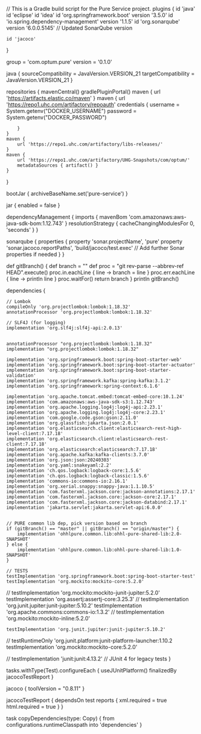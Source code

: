 // This is a Gradle build script for the Pure Service project.
plugins {
    id 'java'
    id 'eclipse'
    id 'idea'
    id 'org.springframework.boot' version '3.5.0'
    id 'io.spring.dependency-management' version '1.1.5'
    id 'org.sonarqube' version '6.0.0.5145'  // Updated SonarQube version

    id 'jacoco'
}

group = 'com.optum.pure'
version = '0.1.0'

java {
    sourceCompatibility = JavaVersion.VERSION_21
    targetCompatibility = JavaVersion.VERSION_21
}

repositories {
    mavenCentral()
    gradlePluginPortal()
    maven {
        url 'https://artifacts.elastic.co/maven'
    }
    maven {
        url 'https://repo1.uhc.com/artifactory/repoauth'
        credentials {
            username = System.getenv("DOCKER_USERNAME")
            password = System.getenv("DOCKER_PASSWORD")



        }
    }
    maven {
        url 'https://repo1.uhc.com/artifactory/libs-releases/'
    }
    maven {
        url 'https://repo1.uhc.com/artifactory/UHG-Snapshots/com/optum/'
        metadataSources { artifact() }
    }
}



bootJar {
    archiveBaseName.set('pure-service')
}

jar {
    enabled = false
}

dependencyManagement {
    imports {
        mavenBom 'com.amazonaws:aws-java-sdk-bom:1.12.743'
    }
    resolutionStrategy {
        cacheChangingModulesFor 0, 'seconds'
    }
}

sonarqube {
    properties {
        property 'sonar.projectName', 'pure'
        property 'sonar.jacoco.reportPaths', 'build/jacoco/test.exec'
        // Add further Sonar properties if needed
    }
}

def gitBranch() {
    def branch = ""
    def proc = "git rev-parse --abbrev-ref HEAD".execute()
    proc.in.eachLine { line -> branch = line }
    proc.err.eachLine { line -> println line }
    proc.waitFor()
    return branch
}
println gitBranch()

dependencies {

    // Lombok
    compileOnly 'org.projectlombok:lombok:1.18.32'
    annotationProcessor 'org.projectlombok:lombok:1.18.32'

    // SLF4J (for logging)
    implementation 'org.slf4j:slf4j-api:2.0.13'


    annotationProcessor "org.projectlombok:lombok:1.18.32"
    implementation "org.projectlombok:lombok:1.18.32"

    implementation 'org.springframework.boot:spring-boot-starter-web'
    implementation 'org.springframework.boot:spring-boot-starter-actuator'
    implementation 'org.springframework.boot:spring-boot-starter-validation'
    implementation 'org.springframework.kafka:spring-kafka:3.1.2'
    implementation 'org.springframework:spring-context:6.1.6'

    implementation 'org.apache.tomcat.embed:tomcat-embed-core:10.1.24'
    implementation 'com.amazonaws:aws-java-sdk-s3:1.12.743'
    implementation 'org.apache.logging.log4j:log4j-api:2.23.1'
    implementation 'org.apache.logging.log4j:log4j-core:2.23.1'
    implementation 'com.google.code.gson:gson:2.11.0'
    implementation 'org.glassfish:jakarta.json:2.0.1'
    implementation 'org.elasticsearch.client:elasticsearch-rest-high-level-client:7.17.18'
    implementation 'org.elasticsearch.client:elasticsearch-rest-client:7.17.18'
    implementation 'org.elasticsearch:elasticsearch:7.17.18'
    implementation 'org.apache.kafka:kafka-clients:3.7.0'
    implementation 'org.json:json:20240303'
    implementation 'org.yaml:snakeyaml:2.2'
    implementation 'ch.qos.logback:logback-core:1.5.6'
    implementation 'ch.qos.logback:logback-classic:1.5.6'
    implementation 'commons-io:commons-io:2.16.1'
    implementation 'org.xerial.snappy:snappy-java:1.1.10.5'
    implementation 'com.fasterxml.jackson.core:jackson-annotations:2.17.1'
    implementation 'com.fasterxml.jackson.core:jackson-core:2.17.1'
    implementation 'com.fasterxml.jackson.core:jackson-databind:2.17.1'
    implementation 'jakarta.servlet:jakarta.servlet-api:6.0.0'


    // PURE common lib dep, pick version based on branch
    if (gitBranch() == "master" || gitBranch() == "origin/master") {
        implementation 'ohhlpure.common.lib:ohhl-pure-shared-lib:2.0-SNAPSHOT'
    } else {
        implementation 'ohhlpure.common.lib:ohhl-pure-shared-lib:1.0-SNAPSHOT'
    }

    // TESTS
    testImplementation 'org.springframework.boot:spring-boot-starter-test'
    testImplementation 'org.mockito:mockito-core:5.2.0'
//    testImplementation 'org.mockito:mockito-junit-jupiter:5.2.0'
    testImplementation 'org.assertj:assertj-core:3.25.3'
//    testImplementation 'org.junit.jupiter:junit-jupiter:5.10.2'
    testImplementation 'org.apache.commons:commons-io:1.3.2'
//    testImplementation 'org.mockito:mockito-inline:5.2.0'


    testImplementation 'org.junit.jupiter:junit-jupiter:5.10.2'
//    testRuntimeOnly 'org.junit.platform:junit-platform-launcher:1.10.2
    testImplementation 'org.mockito:mockito-core:5.2.0'

//    testImplementation 'junit:junit:4.13.2' // JUnit 4 for legacy tests
}

tasks.withType(Test).configureEach {
    useJUnitPlatform()
    finalizedBy jacocoTestReport
}

jacoco {
    toolVersion = "0.8.11"
}

jacocoTestReport {
    dependsOn test
    reports {
        xml.required = true
        html.required = true
    }
}

task copyDependencies(type: Copy) {
    from configurations.runtimeClasspath
    into 'dependencies'
}
